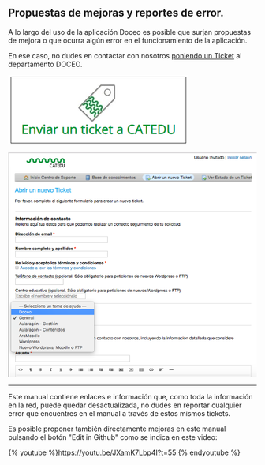 ## Propuestas de mejoras y reportes de error.

A lo largo del uso de la aplicación Doceo es posible que surjan propuestas de mejora o que ocurra algún error en el funcionamiento de la aplicación.

En ese caso, no dudes en contactar con nosotros [poniendo un Ticket](http://soporte.catedu.es/open.php) al departamento DOCEO.

![](/assets/ticket.png)

![](/assets/doceoticket2.png)

---

Este manual contiene enlaces e información que, como toda la información en la red, puede quedar desactualizada, no dudes en reportar cualquier error que encuentres en el manual a través de estos mismos tickets.

Es posible proponer también directamente mejoras en este manual pulsando el botón "Edit in Github" como se indica en este video:



{% youtube %}https://youtu.be/JXamK7Lbp4I?t=55 {% endyoutube %}